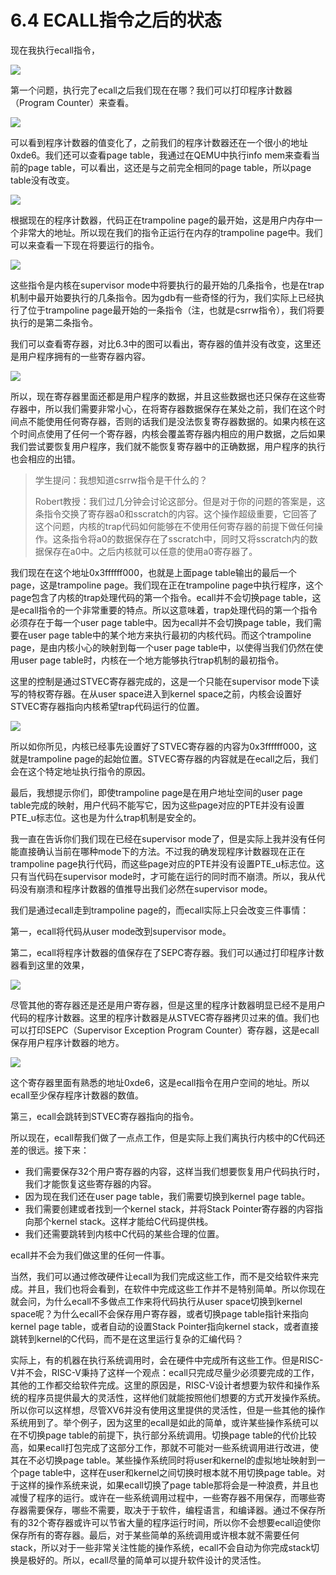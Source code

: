 # 6.4 ECALL指令之后的状态

现在我执行ecall指令，

![](../.gitbook/assets/image%20%28208%29.png)

第一个问题，执行完了ecall之后我们现在在哪？我们可以打印程序计数器（Program Counter）来查看。

![](../.gitbook/assets/image%20%28228%29.png)

可以看到程序计数器的值变化了，之前我们的程序计数器还在一个很小的地址0xde6。我们还可以查看page table，我通过在QEMU中执行info mem来查看当前的page table，可以看出，这还是与之前完全相同的page table，所以page table没有改变。

![](../.gitbook/assets/image%20%28231%29.png)

根据现在的程序计数器，代码正在trampoline page的最开始，这是用户内存中一个非常大的地址。所以现在我们的指令正运行在内存的trampoline page中。我们可以来查看一下现在将要运行的指令。

![](../.gitbook/assets/image%20%28230%29.png)

这些指令是内核在supervisor mode中将要执行的最开始的几条指令，也是在trap机制中最开始要执行的几条指令。因为gdb有一些奇怪的行为，我们实际上已经执行了位于trampoline page最开始的一条指令（注，也就是csrrw指令），我们将要执行的是第二条指令。

我们可以查看寄存器，对比6.3中的图可以看出，寄存器的值并没有改变，这里还是用户程序拥有的一些寄存器内容。

![](../.gitbook/assets/image%20%28226%29.png)

所以，现在寄存器里面还都是用户程序的数据，并且这些数据也还只保存在这些寄存器中，所以我们需要非常小心，在将寄存器数据保存在某处之前，我们在这个时间点不能使用任何寄存器，否则的话我们是没法恢复寄存器数据的。如果内核在这个时间点使用了任何一个寄存器，内核会覆盖寄存器内相应的用户数据，之后如果我们尝试要恢复用户程序，我们就不能恢复寄存器中的正确数据，用户程序的执行也会相应的出错。

> 学生提问：我想知道csrrw指令是干什么的？
>
> Robert教授：我们过几分钟会讨论这部分。但是对于你的问题的答案是，这条指令交换了寄存器a0和sscratch的内容。这个操作超级重要，它回答了这个问题，内核的trap代码如何能够在不使用任何寄存器的前提下做任何操作。这条指令将a0的数据保存在了sscratch中，同时又将sscratch内的数据保存在a0中。之后内核就可以任意的使用a0寄存器了。

我们现在在这个地址0x3ffffff000，也就是上面page table输出的最后一个page，这是trampoline page。我们现在正在trampoline page中执行程序，这个page包含了内核的trap处理代码的第一个指令。ecall并不会切换page table，这是ecall指令的一个非常重要的特点。所以这意味着，trap处理代码的第一个指令必须存在于每一个user page table中。因为ecall并不会切换page table，我们需要在user page table中的某个地方来执行最初的内核代码。而这个trampoline page，是由内核小心的映射到每一个user page table中，以使得当我们仍然在使用user page table时，内核在一个地方能够执行trap机制的最初指令。

这里的控制是通过STVEC寄存器完成的，这是一个只能在supervisor mode下读写的特权寄存器。在从user space进入到kernel space之前，内核会设置好STVEC寄存器指向内核希望trap代码运行的位置。

![](../.gitbook/assets/image%20%28223%29.png)

所以如你所见，内核已经事先设置好了STVEC寄存器的内容为0x3ffffff000，这就是trampoline page的起始位置。STVEC寄存器的内容就是在ecall之后，我们会在这个特定地址执行指令的原因。

最后，我想提示你们，即使trampoline page是在用户地址空间的user page table完成的映射，用户代码不能写它，因为这些page对应的PTE并没有设置PTE\_u标志位。这也是为什么trap机制是安全的。

我一直在告诉你们我们现在已经在supervisor mode了，但是实际上我并没有任何能直接确认当前在哪种mode下的方法。不过我的确发现程序计数器现在正在trampoline page执行代码，而这些page对应的PTE并没有设置PTE\_u标志位。这只有当代码在supervisor mode时，才可能在运行的同时而不崩溃。所以，我从代码没有崩溃和程序计数器的值推导出我们必然在supervisor mode。

我们是通过ecall走到trampoline page的，而ecall实际上只会改变三件事情：

第一，ecall将代码从user mode改到supervisor mode。

第二，ecall将程序计数器的值保存在了SEPC寄存器。我们可以通过打印程序计数器看到这里的效果，

![](../.gitbook/assets/image%20%28236%29.png)

尽管其他的寄存器还是还是用户寄存器，但是这里的程序计数器明显已经不是用户代码的程序计数器。这里的程序计数器是从STVEC寄存器拷贝过来的值。我们也可以打印SEPC（Supervisor Exception Program Counter）寄存器，这是ecall保存用户程序计数器的地方。

![](../.gitbook/assets/image%20%28213%29.png)

这个寄存器里面有熟悉的地址0xde6，这是ecall指令在用户空间的地址。所以ecall至少保存程序计数器的数值。

第三，ecall会跳转到STVEC寄存器指向的指令。

所以现在，ecall帮我们做了一点点工作，但是实际上我们离执行内核中的C代码还差的很远。接下来：

* 我们需要保存32个用户寄存器的内容，这样当我们想要恢复用户代码执行时，我们才能恢复这些寄存器的内容。
* 因为现在我们还在user page table，我们需要切换到kernel page table。
* 我们需要创建或者找到一个kernel stack，并将Stack Pointer寄存器的内容指向那个kernel stack。这样才能给C代码提供栈。
* 我们还需要跳转到内核中C代码的某些合理的位置。

ecall并不会为我们做这里的任何一件事。

当然，我们可以通过修改硬件让ecall为我们完成这些工作，而不是交给软件来完成。并且，我们也将会看到，在软件中完成这些工作并不是特别简单。所以你现在就会问，为什么ecall不多做点工作来将代码执行从user space切换到kernel space呢？为什么ecall不会保存用户寄存器，或者切换page table指针来指向kernel page table，或者自动的设置Stack Pointer指向kernel stack，或者直接跳转到kernel的C代码，而不是在这里运行复杂的汇编代码？

实际上，有的机器在执行系统调用时，会在硬件中完成所有这些工作。但是RISC-V并不会，RISC-V秉持了这样一个观点：ecall只完成尽量少必须要完成的工作，其他的工作都交给软件完成。这里的原因是，RISC-V设计者想要为软件和操作系统的程序员提供最大的灵活性，这样他们就能按照他们想要的方式开发操作系统。所以你可以这样想，尽管XV6并没有使用这里提供的灵活性，但是一些其他的操作系统用到了。举个例子，因为这里的ecall是如此的简单，或许某些操作系统可以在不切换page table的前提下，执行部分系统调用。切换page table的代价比较高，如果ecall打包完成了这部分工作，那就不可能对一些系统调用进行改进，使其在不必切换page table。某些操作系统同时将user和kernel的虚拟地址映射到一个page table中，这样在user和kernel之间切换时根本就不用切换page table。对于这样的操作系统来说，如果ecall切换了page table那将会是一种浪费，并且也减慢了程序的运行。或许在一些系统调用过程中，一些寄存器不用保存，而哪些寄存器需要保存，哪些不需要，取决于于软件，编程语言，和编译器。通过不保存所有的32个寄存器或许可以节省大量的程序运行时间，所以你不会想要ecall迫使你保存所有的寄存器。最后，对于某些简单的系统调用或许根本就不需要任何stack，所以对于一些非常关注性能的操作系统，ecall不会自动为你完成stack切换是极好的。所以，ecall尽量的简单可以提升软件设计的灵活性。

